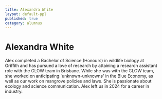 ```yaml
---
title: Alexandra White
layout: default-ppl
published: true
category: alumnus
---
```


# Alexandra White

Alex completed a Bachelor of Science (Honours) in wildlife biology at Griffith and has pursued a love of research by attaining a research assistant role with the GLOW team in Brisbane. While she was with the GLOW team, she worked on anticipating 'unknown-unknowns' in the Blue Economy, as well as our work on mangrove policies and laws. She is passionate about ecology and science communication. Alex left us in 2024 for a career in industry. 
